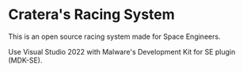 # Cratera's Racing System 

This is an open source racing system made for Space Engineers. 

Use Visual Studio 2022 with Malware's Development Kit for SE plugin (MDK-SE).
